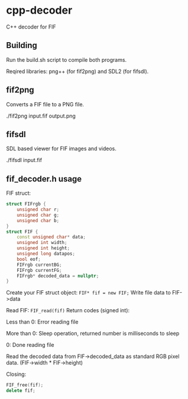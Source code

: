 # cpp-decoder
C++ decoder for FIF

## Building
Run the build.sh script to compile both programs.

Reqired libraries: png++ (for fif2png) and SDL2 (for fifsdl).

## fif2png
Converts a FIF file to a PNG file.

./fif2png input.fif output.png

## fifsdl
SDL based viewer for FIF images and videos.

./fifsdl input.fif

## fif_decoder.h usage
FIF struct:
```cpp
struct FIFrgb {
    unsigned char r;
    unsigned char g;
    unsigned char b;
}
struct FIF {
    const unsigned char* data;
    unsigned int width;
    unsigned int height;
    unsigned long datapos;
    bool eof;
    FIFrgb currentBG;
    FIFrgb currentFG;
    FIFrgb* decoded_data = nullptr;
}
```
Create your FIF struct object:
`FIF* fif = new FIF;`
Write file data to FIF->data

Read FIF:
`FIF_read(fif)`
Return codes (signed int):

Less than 0: Error reading file

More than 0: Sleep operation, returned number is milliseconds to sleep

0: Done reading file


Read the decoded data from FIF->decoded_data as standard RGB pixel data. (FIF->width * FIF->height)


Closing:
```cpp
FIF_free(fif);
delete fif;
```
